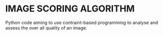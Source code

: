# IMAGE SCORING ALGORITHM
Python code aiming to use contraint-based programming to analyse and assess the over all quality of an image. 
